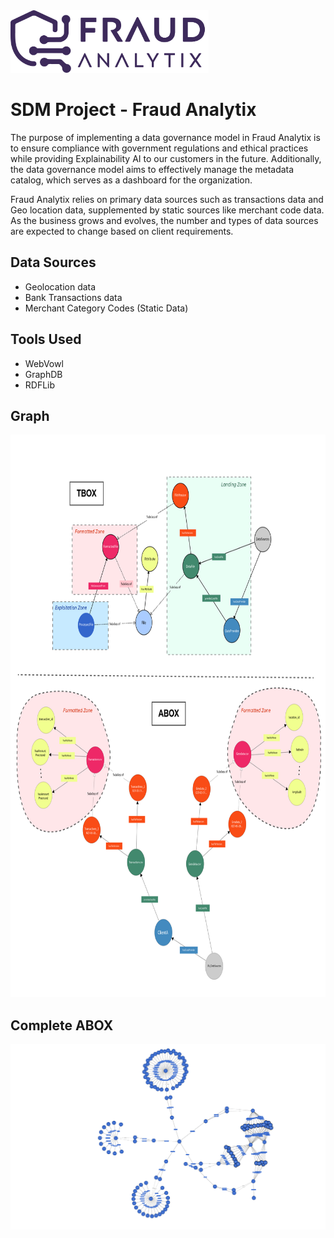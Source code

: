 <img alt="logo" height="100" src="./raw/logo.png"/>

# SDM Project - Fraud Analytix
The purpose of implementing a data governance model in Fraud Analytix is to ensure compliance with government regulations and ethical practices while providing Explainability AI to our customers in the future. Additionally, the data governance model aims to effectively manage the metadata catalog, which serves as a dashboard for the organization.

Fraud Analytix relies on primary data sources such as transactions data and Geo location data, supplemented by static sources like merchant code data. As the business grows and evolves, the number and types of data sources are expected to change based on client requirements.

## Data Sources
- Geolocation data
- Bank Transactions data
- Merchant Category Codes (Static Data)

## Tools Used
 - WebVowl
 - GraphDB
 - RDFLib

## Graph 

<img alt="graph" height="900" src="./raw/fa-mapping-tbox.svg"/>

## Complete ABOX

<img alt="graph" width="1000" src="./raw/FA-abox.svg"/>
